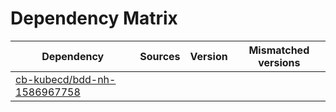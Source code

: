 # Dependency Matrix

Dependency | Sources | Version | Mismatched versions
---------- | ------- | ------- | -------------------
[cb-kubecd/bdd-nh-1586967758](https://github.com/cb-kubecd/bdd-nh-1586967758.git) |  | []() | 
